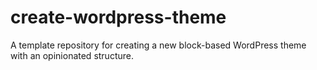 # create-wordpress-theme
A template repository for creating a new block-based WordPress theme with an opinionated structure.
